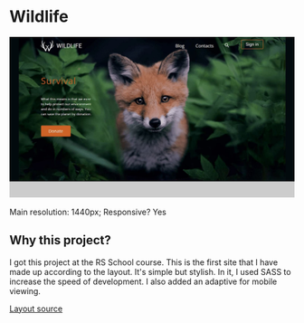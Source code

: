 # Wildlife
![Wildlife picture](./assets/images/wildlife.jpg)

Main resolution: 1440px;
Responsive? Yes

## Why this project?

I got this project at the RS School course. This is the first site that I have made up according to the layout. It's simple but stylish. In it, I used SASS to increase the speed of development. I also added an adaptive for mobile viewing.

[Layout source](https://www.figma.com/file/dJoqHi1YHTLR06PPEeCc7t/Wildlife?node-id=0%3A1)